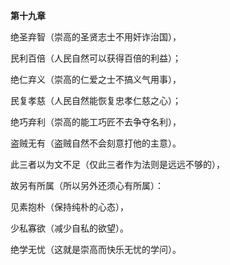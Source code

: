 **第十九章**

绝圣弃智（崇高的圣贤志士不用奸诈治国），

民利百倍（人民自然可以获得百倍的利益）；

绝仁弃义（崇高的仁爱之士不搞义气用事），

民复孝慈（人民自然能恢复忠孝仁慈之心）；

绝巧弃利（崇高的能工巧匠不去争夺名利），

盗贼无有（盗贼自然不会刻意打他的主意）。

此三者以为文不足（仅此三者作为法则是远远不够的），

故另有所属（所以另外还须心有所属）：

见素抱朴（保持纯朴的心态），

少私寡欲（减少自私的欲望）。

绝学无忧（这就是崇高而快乐无忧的学问）。